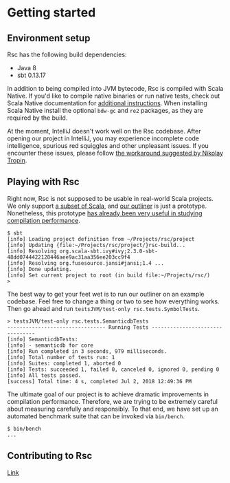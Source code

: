 <!-- Copyright (c) 2017-2019 Twitter, Inc. -->
<!-- Licensed under the Apache License, Version 2.0 (see LICENSE.md). -->

# Getting started

## Environment setup

Rsc has the following build dependencies:
  * Java 8
  * sbt 0.13.17

In addition to being compiled into JVM bytecode, Rsc is compiled with Scala
Native. If you'd like to compile native binaries or run native tests, check out
Scala Native documentation for
[additional instructions](http://www.scala-native.org/en/latest/user/setup.html).
When installing Scala Native install the optional `bdw-gc` and `re2` packages, as they
are required by the build.

At the moment, IntelliJ doesn't work well on the Rsc codebase. After opening
our project in IntelliJ, you may experience incomplete code intelligence,
spurious red squiggles and other unpleasant issues. If you encounter these
issues, please follow
[the workaround suggested by Nikolay Tropin](https://github.com/twitter/rsc/issues/13#issuecomment-345429964).

## Playing with Rsc

Right now, Rsc is not supposed to be usable in real-world Scala projects.
We only support [a subset of Scala](language.md), and
[our outliner](compiler.md) is just a prototype.
Nonetheless, this prototype [has already been very useful in studying compilation
performance](performance.md).

```
$ sbt
[info] Loading project definition from ~/Projects/rsc/project
[info] Updating {file:~/Projects/rsc/project/}rsc-build...
[info] Resolving org.scala-sbt.ivy#ivy;2.3.0-sbt-48dd0744422128446aee9ac31aa356ee203cc9f4
[info] Resolving org.fusesource.jansi#jansi;1.4 ...
[info] Done updating.
[info] Set current project to root (in build file:~/Projects/rsc/)
>
```

The best way to get your feet wet is to run our outliner on an example
codebase. Feel free to change a thing or two to see how everything works.
Then go ahead and run `testsJVM/test-only rsc.tests.SymbolTests`.

```
> testsJVM/test-only rsc.tests.SemanticdbTests
-------------------------------- Running Tests --------------------------------
[info] SemanticdbTests:
[info] - semanticdb for core
[info] Run completed in 3 seconds, 979 milliseconds.
[info] Total number of tests run: 1
[info] Suites: completed 1, aborted 0
[info] Tests: succeeded 1, failed 0, canceled 0, ignored 0, pending 0
[info] All tests passed.
[success] Total time: 4 s, completed Jul 2, 2018 12:49:36 PM
```

The ultimate goal of our project is to achieve dramatic improvements
in compilation performance. Therefore, we are trying to be extremely careful
about measuring carefully and responsibly. To that end, we have set up
an automated benchmark suite that can be invoked via `bin/bench`.

```
$ bin/bench
...
```

## Contributing to Rsc

[Link](contributing.md)
